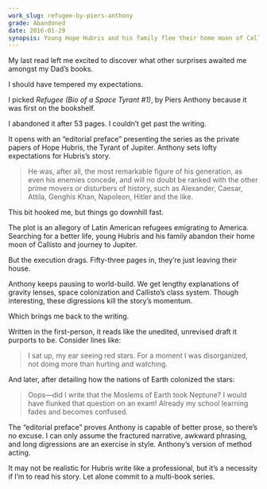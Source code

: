 ```yaml
---
work_slug: refugee-by-piers-anthony
grade: Abandoned
date: 2016-01-29
synopsis: Young Hope Hubris and his family flee their home moon of Callisto seeking a better life on Jupiter in this space allegory of Latin American immigration.
---
```


My <span data-work-slug="the-devils-of-d-day-by-graham-masterton">last read</span> left me excited to discover what other surprises awaited me amongst my Dad’s books.

I should have tempered my expectations.

I picked _Refugee (Bio of a Space Tyrant #1)_, by Piers Anthony because it was first on the bookshelf.

I abandoned it after 53 pages. I couldn’t get past the writing.

It opens with an “editorial preface” presenting the series as the private papers of Hope Hubris, the Tyrant of Jupiter. Anthony sets lofty expectations for Hubris’s story.

> He was, after all, the most remarkable figure of his generation, as even his enemies concede, and will no doubt be ranked with the other prime movers or disturbers of history, such as Alexander, Caesar, Attila, Genghis Khan, Napoleon, Hitler and the like.

This bit hooked me, but things go downhill fast.

The plot is an allegory of Latin American refugees emigrating to America. Searching for a better life, young Hubris and his family abandon their home moon of Callisto and journey to Jupiter.

But the execution drags. Fifty-three pages in, they’re just leaving their house.

Anthony keeps pausing to world-build. We get lengthy explanations of gravity lenses, space colonization and Callisto’s class system. Though interesting, these digressions kill the story’s momentum.

Which brings me back to the writing.

Written in the first-person, it reads like the unedited, unrevised draft it purports to be. Consider lines like:

> I sat up, my ear seeing red stars. For a moment I was disorganized, not doing more than hurting and watching.

And later, after detailing how the nations of Earth colonized the stars:

> Oops—did I write that the Moslems of Earth took Neptune? I would have flunked that question on an exam! Already my school learning fades and becomes confused.

The “editorial preface” proves Anthony is capable of better prose, so there’s no excuse. I can only assume the fractured narrative, awkward phrasing, and long digressions are an exercise in style. Anthony’s version of method acting.

It may not be realistic for Hubris write like a professional, but it’s a necessity if I’m to read his story. Let alone commit to a multi-book series.
